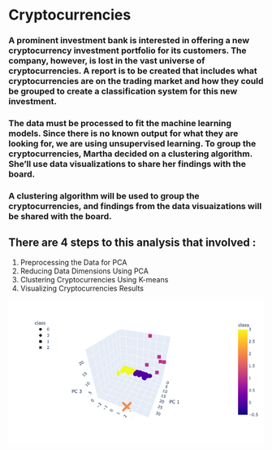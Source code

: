# Cryptocurrencies

### A prominent investment bank is interested in offering a new cryptocurrency investment portfolio for its customers. The company, however, is lost in the vast universe of cryptocurrencies. A report is to be created that includes what cryptocurrencies are on the trading market and how they could be grouped to create a classification system for this new investment.

### The data must be processed to fit the machine learning models. Since there is no known output for what they are looking for, we are using unsupervised learning. To group the cryptocurrencies, Martha decided on a clustering algorithm. She’ll use data visualizations to share her findings with the board.

### A clustering algorithm will be used to group the cryptocurrencies, and findings from the data visuaizations will be shared with the board. 

## There are 4 steps to this analysis that involved :

1. Preprocessing the Data for PCA
2. Reducing Data Dimensions Using PCA
3. Clustering Cryptocurrencies Using K-means
4. Visualizing Cryptocurrencies Results


![crypto_18.png](https://github.com/forrestcasey/Cryptocurrencies/blob/main/crypto_18.png)
